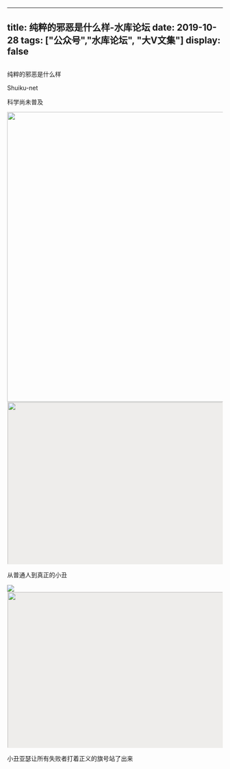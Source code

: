 
---
title:  纯粹的邪恶是什么样-水库论坛
date: 2019-10-28
tags: ["公众号","水库论坛", "大V文集"]
display: false
---


## 



纯粹的邪恶是什么样




Shuiku-net




科学尚未普及


<img class="rich_pages " data-ratio="0.5361111111111111" data-s="300,640" data-type="jpeg" data-w="1080" src="https://mmbiz.qpic.cn/mmbiz_jpg/6MT1Xa1S9Pg3nDLfXrYPaqSOtKiapcpZCqo48U0klFOGSWQurTaKS3j6ia2BFQIgoF4VX7hDS3hMYVe3H5D7j6dA/640?wx_fmt=jpeg" style="font-family: -apple-system-font, BlinkMacSystemFont, &quot;Helvetica Neue&quot;, &quot;PingFang SC&quot;, &quot;Hiragino Sans GB&quot;, &quot;Microsoft YaHei UI&quot;, &quot;Microsoft YaHei&quot;, Arial, sans-serif;letter-spacing: 0.544px;text-align: center;box-sizing: border-box !important;word-wrap: break-word !important;width: 677px !important;visibility: visible !important;"/>

<img class="rich_pages" data-ratio="0.562037037037037" data-s="300,640" data-type="jpeg" data-w="1080" src="https://mmbiz.qpic.cn/mmbiz_jpg/6MT1Xa1S9Pg3nDLfXrYPaqSOtKiapcpZCRpb5TSmYUFBPHSSKHP1gzLTz6SV23tpSh26wnD8otE7AreibzFNslyg/640?wx_fmt=jpeg" style="background-color: rgb(238, 237, 235);border-width: 1px;border-style: solid;border-color: rgb(238, 237, 235);background-size: 22px;background-position: center center;background-repeat: no-repeat;box-sizing: border-box !important;word-wrap: break-word !important;height: 380.499px !important;width: 677px !important;"/>

从普通人到真正的小丑

<img class="rich_pages js_insertlocalimg" data-ratio="1.174074074074074" data-s="300,640" src="https://mmbiz.qpic.cn/mmbiz_jpg/Ok4hZ0tV6r53CpibTRj5yI2b4icmwMrt6OicBQhgZmlYQv1nAaLvKBvvQrbNrR75ggZ8NUDG9xE252ZHRmScibrnSA/640?wx_fmt=jpeg" data-type="jpeg" data-w="1080" style=""/>

<img class="rich_pages" data-ratio="0.5431547619047619" data-s="300,640" data-type="png" data-w="672" src="https://mmbiz.qpic.cn/mmbiz_png/6MT1Xa1S9Pg3nDLfXrYPaqSOtKiapcpZC4T2DaDlicuwJlQHVsJeo5iaGLcEOiaSWfz8HBVbRNUZKqdGcdOvJCPlBA/640?wx_fmt=png" style="background-color: rgb(238, 237, 235);border-width: 1px;border-style: solid;border-color: rgb(238, 237, 235);background-size: 22px;background-position: center center;background-repeat: no-repeat;box-sizing: border-box !important;word-wrap: break-word !important;height: 365px !important;width: 672px !important;"/>

小丑亚瑟让所有失败者打着正义的旗号站了出来








